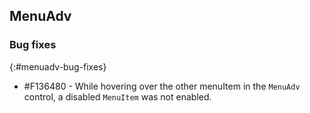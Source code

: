 ## MenuAdv

### Bug fixes
{:#menuadv-bug-fixes}

* \#F136480 - While hovering over the other menuItem in the `MenuAdv` control, a disabled `MenuItem` was not enabled.